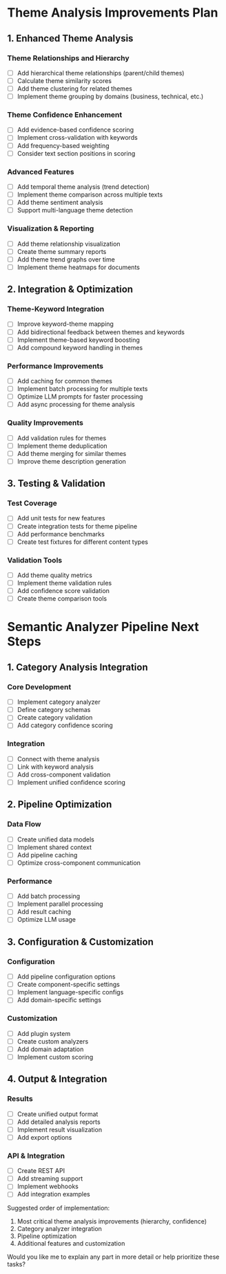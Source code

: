 # Theme Analysis Improvements Plan

## 1. Enhanced Theme Analysis
### Theme Relationships and Hierarchy
- [ ] Add hierarchical theme relationships (parent/child themes)
- [ ] Calculate theme similarity scores
- [ ] Add theme clustering for related themes
- [ ] Implement theme grouping by domains (business, technical, etc.)

### Theme Confidence Enhancement
- [ ] Add evidence-based confidence scoring
- [ ] Implement cross-validation with keywords
- [ ] Add frequency-based weighting
- [ ] Consider text section positions in scoring

### Advanced Features
- [ ] Add temporal theme analysis (trend detection)
- [ ] Implement theme comparison across multiple texts
- [ ] Add theme sentiment analysis
- [ ] Support multi-language theme detection

### Visualization & Reporting
- [ ] Add theme relationship visualization
- [ ] Create theme summary reports
- [ ] Add theme trend graphs over time
- [ ] Implement theme heatmaps for documents

## 2. Integration & Optimization
### Theme-Keyword Integration
- [ ] Improve keyword-theme mapping
- [ ] Add bidirectional feedback between themes and keywords
- [ ] Implement theme-based keyword boosting
- [ ] Add compound keyword handling in themes

### Performance Improvements
- [ ] Add caching for common themes
- [ ] Implement batch processing for multiple texts
- [ ] Optimize LLM prompts for faster processing
- [ ] Add async processing for theme analysis

### Quality Improvements
- [ ] Add validation rules for themes
- [ ] Implement theme deduplication
- [ ] Add theme merging for similar themes
- [ ] Improve theme description generation

## 3. Testing & Validation
### Test Coverage
- [ ] Add unit tests for new features
- [ ] Create integration tests for theme pipeline
- [ ] Add performance benchmarks
- [ ] Create test fixtures for different content types

### Validation Tools
- [ ] Add theme quality metrics
- [ ] Implement theme validation rules
- [ ] Add confidence score validation
- [ ] Create theme comparison tools

# Semantic Analyzer Pipeline Next Steps

## 1. Category Analysis Integration
### Core Development
- [ ] Implement category analyzer
- [ ] Define category schemas
- [ ] Create category validation
- [ ] Add category confidence scoring

### Integration
- [ ] Connect with theme analysis
- [ ] Link with keyword analysis
- [ ] Add cross-component validation
- [ ] Implement unified confidence scoring

## 2. Pipeline Optimization
### Data Flow
- [ ] Create unified data models
- [ ] Implement shared context
- [ ] Add pipeline caching
- [ ] Optimize cross-component communication

### Performance
- [ ] Add batch processing
- [ ] Implement parallel processing
- [ ] Add result caching
- [ ] Optimize LLM usage

## 3. Configuration & Customization
### Configuration
- [ ] Add pipeline configuration options
- [ ] Create component-specific settings
- [ ] Implement language-specific configs
- [ ] Add domain-specific settings

### Customization
- [ ] Add plugin system
- [ ] Create custom analyzers
- [ ] Add domain adaptation
- [ ] Implement custom scoring

## 4. Output & Integration
### Results
- [ ] Create unified output format
- [ ] Add detailed analysis reports
- [ ] Implement result visualization
- [ ] Add export options

### API & Integration
- [ ] Create REST API
- [ ] Add streaming support
- [ ] Implement webhooks
- [ ] Add integration examples

Suggested order of implementation:
1. Most critical theme analysis improvements (hierarchy, confidence)
2. Category analyzer integration
3. Pipeline optimization
4. Additional features and customization

Would you like me to explain any part in more detail or help prioritize these tasks?